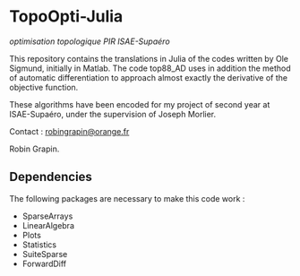 # TopoOpti-Julia
*optimisation topologique PIR ISAE-Supaéro*

This repository contains the translations in Julia of the codes written by Ole Sigmund, initially in Matlab. The code top88_AD uses in addition the method of automatic differentiation to approach almost exactly the derivative of the objective function. 

These algorithms have been encoded for my project of second year at ISAE-Supaéro, under the supervision of Joseph Morlier.

Contact : robingrapin@orange.fr

Robin Grapin.

## Dependencies

The following packages are necessary to make this code work :
 -  SparseArrays
 -  LinearAlgebra
 -  Plots
 -  Statistics
 -  SuiteSparse
 -  ForwardDiff
